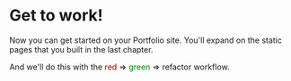 # Get to work!

Now you can get started on your Portfolio site. You'll expand on the static pages that you built in the last chapter.

And we'll do this with the <span style="color: darkred">red</span> => <span style="color: green">green</span> => refactor workflow.

